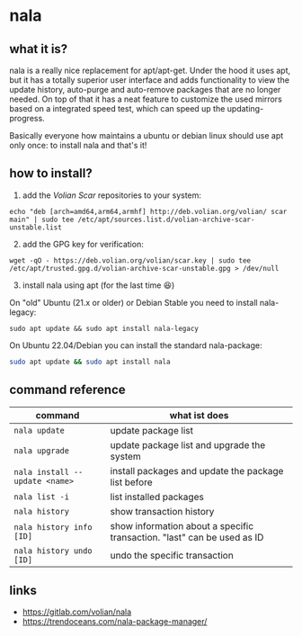 # nala
## what it is?
nala is a really nice replacement for apt/apt-get. Under the hood it uses apt, but it has a totally superior user interface and adds functionality to view the update history, auto-purge and auto-remove packages that are no longer needed. On top of that it has a neat feature to customize the used mirrors based on a integrated speed test, which can speed up the updating-progress. 

Basically everyone how maintains a ubuntu or debian linux should use apt only once: to install nala and that's it!

## how to install?
1. add the *Volian Scar* repositories to your system: 
```shell
echo "deb [arch=amd64,arm64,armhf] http://deb.volian.org/volian/ scar main" | sudo tee /etc/apt/sources.list.d/volian-archive-scar-unstable.list
```
2. add the GPG key for verification:
```shell
wget -qO - https://deb.volian.org/volian/scar.key | sudo tee /etc/apt/trusted.gpg.d/volian-archive-scar-unstable.gpg > /dev/null
```
3. install nala using apt (for the last time 😆)

On "old" Ubuntu (21.x or older) or Debian Stable you need to install nala-legacy: 
```shell
sudo apt update && sudo apt install nala-legacy
```
On Ubuntu 22.04/Debian you can install the standard nala-package:
```bash
sudo apt update && sudo apt install nala
```

## command reference
| command | what ist does |
|---|---|
| `nala update` | update package list |
| `nala upgrade` | update package list and upgrade the system |
| `nala install --update <name>` | install packages and update the package list before |
| `nala list -i` | list installed packages |
| `nala history` | show transaction history |
| `nala history info [ID]` | show information about a specific transaction. "last" can be used as ID |
| `nala history undo [ID]` | undo the specific transaction |

## links
- https://gitlab.com/volian/nala
- https://trendoceans.com/nala-package-manager/
